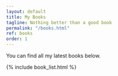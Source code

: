 ```yaml
---
layout: default
title: My Books
tagline: Nothing better than a good book
permalink: "/books.html"
ref: books
order: 1
---
```


You can find all my latest books below.

{% include book_list.html %}


